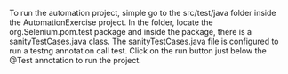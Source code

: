To run the automation project, simple go to the src/test/java folder inside the AutomationExercise project. In the folder, locate the org.Selenium.pom.test package and inside the package, there is a sanityTestCases.java class. 
The sanityTestCases.java file is configured to run a testng annotation call test. Click on the run button just below the @Test annotation to run the project.
